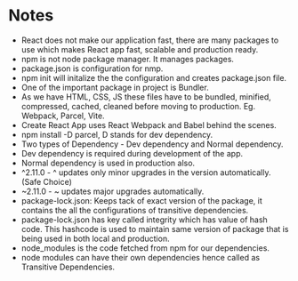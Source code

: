 # Notes
- React does not make our application fast, there are many packages to use which makes React app fast, scalable and production ready.
- npm is not node package manager. It manages packages.
- package.json is configuration for nmp.
- npm init will initalize the the configuration and creates package.json file.
- One of the important package in project is Bundler.
- As we have HTML, CSS, JS these files have to be bundled, minified, compressed, cached, cleaned before moving to production. Eg. Webpack, Parcel, Vite.
- Create React App uses React Webpack and Babel behind the scenes.
- npm install -D parcel, D stands for dev dependency.
- Two types of Dependency - Dev dependency and Normal dependency.
- Dev dependency is required during development of the app.
- Normal dependency is used in production also.
- ^2.11.0 - ^ updates only minor upgrades in the version automatically. (Safe Choice)
- ~2.11.0 - ~ updates major upgrades automatically.
- package-lock.json: Keeps tack of exact version of the package, it contains the all the configurations of transitive dependencies. 
- package-lock.json has key called integrity which has value of hash code. This hashcode is used to maintain same version of package that is being used in both local and production.
- node_modules is the code fetched from npm for our dependencies.
- node modules can have their own dependencies hence called as Transitive Dependencies.
